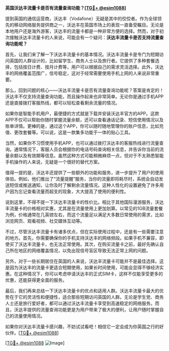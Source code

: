 **英国沃达丰流量卡是否有流量查询功能？[[TG💪+ @esim1088](https://t.me/s/esim1088)]**

提到英国的通信运营商，沃达丰（Vodafone）无疑是其中的佼佼者。作为全球领先的移动网络服务提供商之一，沃达丰在英国市场上的表现一直备受瞩目。无论是本地用户还是海外游客，沃达丰的流量卡都是一种非常方便的选择。然而，对于初次接触沃达丰流量卡的人来说，可能会有一个疑问：**沃达丰流量卡是否支持流量查询功能呢？**

首先，让我们来了解一下沃达丰流量卡的基本情况。沃达丰流量卡是专门为短期访问英国的人群设计的，比如留学生、商务人士以及旅行者。它提供了多种套餐选择，包括按日计费、按月计费等，用户可以根据自己的需求灵活选择。此外，沃达丰的网络覆盖范围广，信号稳定，这对于经常需要使用手机上网的人来说非常重要。

那么，回到问题的核心——沃达丰流量卡是否有流量查询功能呢？答案是肯定的！沃达丰不仅支持流量查询功能，而且操作起来也非常简单。无论你是通过手机APP还是直接拨打客服热线，都可以轻松查看剩余流量的情况。

如果你是智能手机用户，最便捷的方式就是下载并安装沃达丰官方的APP。这款APP不仅可以帮助你随时掌握流量余额，还可以查看通话记录、短信使用情况以及账单详情。更棒的是，通过这个APP，你可以随时随地管理你的账户信息，比如充值、更改套餐等。可以说，这是一款集多功能于一体的贴心工具。

当然，如果你不习惯使用手机APP，也可以通过拨打沃达丰的客服热线进行流量查询。通常情况下，客服人员会根据你的电话号码查询相关信息，并告诉你当前的流量余额以及有效期等信息。虽然这种方式可能稍微麻烦一点，但对于不太熟悉智能手机操作的人来说，无疑是一个很好的替代方案。

值得一提的是，沃达丰还提供了一些额外的功能和服务，进一步提升了用户的使用体验。例如，他们推出了“流量提醒”服务，当你的流量即将耗尽时，系统会自动发送短信或推送通知，让你及时了解剩余流量情况。这种人性化的设置避免了许多用户因为忘记查看流量而超支的现象，大大提高了使用的便利性。

说到这里，不得不提一下沃达丰流量卡的性价比。相比于其他国际漫游服务，沃达丰流量卡的价格相对实惠，尤其是在流量使用上更加划算。以常见的1GB流量套餐为例，价格通常在几英镑左右，而这个流量足以满足大多数日常使用的需求，比如浏览网页、观看视频、社交媒体互动等。

不过，尽管沃达丰流量卡有诸多优点，但在实际使用过程中，还是有一些需要注意的地方。首先，你需要确保你的手机支持沃达丰的网络频段。如果手机不兼容，即使买了沃达丰流量卡，也无法正常使用。其次，在购买流量卡之前，最好先确认自己所在地区的网络覆盖情况，以免出现信号盲区导致无法正常上网的问题。

另外，对于一些长期居住在英国的人来说，沃达丰流量卡可能并不是最佳选择。这是因为沃达丰的流量卡更适合短期使用，如果长时间使用，可能会显得不够经济实惠。在这种情况下，你可以考虑申请沃达丰的正式SIM卡，这样不仅能享受更多的优惠，还能获得更全面的服务。

最后，我们再来总结一下沃达丰流量卡的优点和适用人群。沃达丰流量卡最大的优势在于它的灵活性和便捷性，适合那些短期访问英国的人群。无论是学生党、商务人士还是旅行爱好者，都可以通过沃达丰流量卡享受到高速稳定的网络服务。而且，沃达丰提供的流量查询功能更是为用户带来了极大的便利，让用户随时掌握自己的流量使用情况。

如果你对沃达丰流量卡感兴趣，不妨试试看吧！相信它一定会成为你英国之行的好伙伴。[[TG💪+ @esim1088](https://t.me/s/esim1088)]

[[TG💪+ @esim1088](https://t.me/s/esim1088) ![Image](https://i.postimg.cc/4NQfJmqS/Snipaste-2025-05-13-00-14-12.png)]